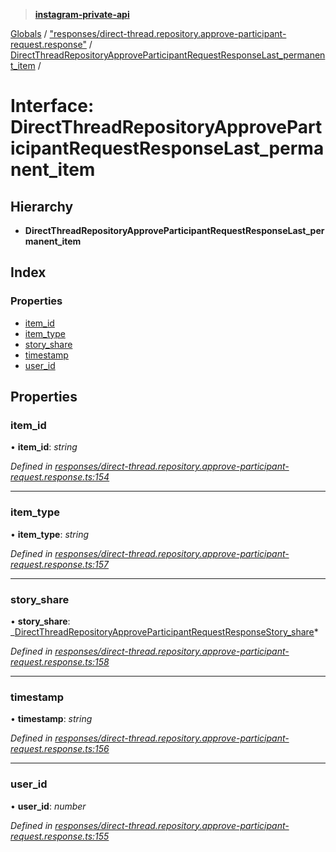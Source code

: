 > **[instagram-private-api](../README.md)**

[Globals](../README.md) / ["responses/direct-thread.repository.approve-participant-request.response"](../modules/_responses_direct_thread_repository_approve_participant_request_response_.md) / [DirectThreadRepositoryApproveParticipantRequestResponseLast_permanent_item](_responses_direct_thread_repository_approve_participant_request_response_.directthreadrepositoryapproveparticipantrequestresponselast_permanent_item.md) /

# Interface: DirectThreadRepositoryApproveParticipantRequestResponseLast_permanent_item

## Hierarchy

- **DirectThreadRepositoryApproveParticipantRequestResponseLast_permanent_item**

## Index

### Properties

- [item_id](_responses_direct_thread_repository_approve_participant_request_response_.directthreadrepositoryapproveparticipantrequestresponselast_permanent_item.md#item_id)
- [item_type](_responses_direct_thread_repository_approve_participant_request_response_.directthreadrepositoryapproveparticipantrequestresponselast_permanent_item.md#item_type)
- [story_share](_responses_direct_thread_repository_approve_participant_request_response_.directthreadrepositoryapproveparticipantrequestresponselast_permanent_item.md#story_share)
- [timestamp](_responses_direct_thread_repository_approve_participant_request_response_.directthreadrepositoryapproveparticipantrequestresponselast_permanent_item.md#timestamp)
- [user_id](_responses_direct_thread_repository_approve_participant_request_response_.directthreadrepositoryapproveparticipantrequestresponselast_permanent_item.md#user_id)

## Properties

### item_id

• **item_id**: _string_

_Defined in [responses/direct-thread.repository.approve-participant-request.response.ts:154](https://github.com/realinstadude/instagram-private-api/blob/4ae8fec/src/responses/direct-thread.repository.approve-participant-request.response.ts#L154)_

---

### item_type

• **item_type**: _string_

_Defined in [responses/direct-thread.repository.approve-participant-request.response.ts:157](https://github.com/realinstadude/instagram-private-api/blob/4ae8fec/src/responses/direct-thread.repository.approve-participant-request.response.ts#L157)_

---

### story_share

• **story_share**: _[DirectThreadRepositoryApproveParticipantRequestResponseStory_share](\_responses_direct_thread_repository_approve_participant_request_response_.directthreadrepositoryapproveparticipantrequestresponsestory*share.md)*

_Defined in [responses/direct-thread.repository.approve-participant-request.response.ts:158](https://github.com/realinstadude/instagram-private-api/blob/4ae8fec/src/responses/direct-thread.repository.approve-participant-request.response.ts#L158)_

---

### timestamp

• **timestamp**: _string_

_Defined in [responses/direct-thread.repository.approve-participant-request.response.ts:156](https://github.com/realinstadude/instagram-private-api/blob/4ae8fec/src/responses/direct-thread.repository.approve-participant-request.response.ts#L156)_

---

### user_id

• **user_id**: _number_

_Defined in [responses/direct-thread.repository.approve-participant-request.response.ts:155](https://github.com/realinstadude/instagram-private-api/blob/4ae8fec/src/responses/direct-thread.repository.approve-participant-request.response.ts#L155)_
